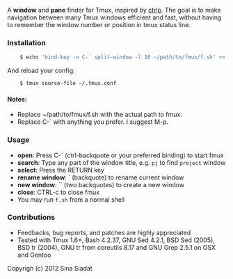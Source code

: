 A __window__ and __pane__ finder for Tmux, inspired by [ctrlp](https://github.com/kien/ctrlp.vim/).  The goal is to make navigation between many Tmux windows efficient and fast, without having to remember the window number or position in tmux status line.

### Installation
``` bash
    $ echo 'bind-key -n C-` split-window -l 10 ~/path/to/fmux/f.sh' >> ~/.tmux.conf
```
And reload your config:
``` bash
    $ tmux source-file ~/.tmux.conf
```

#### Notes:
* Replace ~/path/to/fmux/f.sh with the actual path to fmux.
* Replace C-` with anything you prefer. I suggest M-p.

### Usage
* __open__: Press C-` (ctrl-backquote or your preferred binding) to start fmux
* __search__: Type any part of the window title, e.g. `pj` to find `project` window
* __select__: Press the RETURN key
* __rename window__: ` (backquote) to rename current window
* __new window__: `` (two backquotes) to create a new window
* __close__: CTRL-c to close fmux
* You may run `f.sh` from a normal shell

### Contributions
* Feedbacks, bug reports, and patches are highly appreciated
* Tested with Tmux 1.6+, Bash 4.2.37, GNU Sed 4.2.1, BSD Sed (2005), BSD tr (2004), GNU tr from coreutils 8.17 and GNU Grep 2.5.1 on OSX and Gentoo

Copyrigh (c) 2012 Sina Siadat
